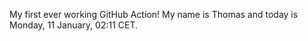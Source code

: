 My first ever working GitHub Action!
My name is Thomas and today is Monday, 11 January, 02:11 CET. 
